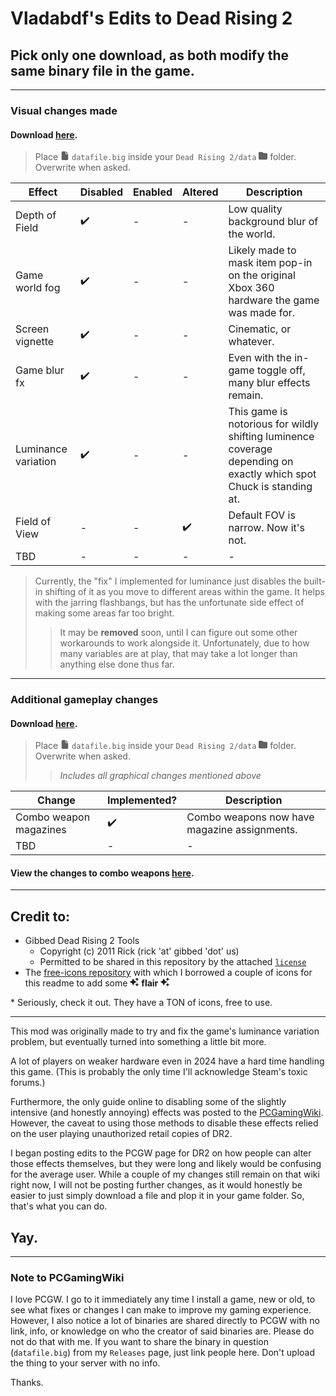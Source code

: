 # Vladabdf's Edits to Dead Rising 2

## Pick only one download, as both modify the same binary file in the game.

---

### Visual changes made

#### Download [here](https://github.com/Vladabdf/DeadRising2GameplayPlus/releases/tag/visualOnly).

> Place <svg xmlns="http://www.w3.org/2000/svg" height="1em" fill="currentColor" viewBox="0 0 512 512"> <path d="M 64 64 Q 65 37 83 19 L 83 19 L 83 19 Q 101 1 128 0 L 288 0 L 288 0 L 288 128 L 288 128 Q 288 142 297 151 Q 306 160 320 160 L 448 160 L 448 160 L 448 448 L 448 448 Q 447 475 429 493 Q 411 511 384 512 L 128 512 L 128 512 Q 101 511 83 493 Q 65 475 64 448 L 64 64 L 64 64 Z M 448 128 L 320 128 L 448 128 L 320 128 L 320 0 L 320 0 L 448 128 L 448 128 Z" /> </svg> `datafile.big` inside your `Dead Rising 2/data` <svg xmlns="http://www.w3.org/2000/svg" height="1em" fill="currentColor" viewBox="0 0 512 512"> <path d="M 64 480 L 448 480 L 64 480 L 448 480 Q 475 479 493 461 Q 511 443 512 416 L 512 160 L 512 160 Q 511 133 493 115 Q 475 97 448 96 L 288 96 L 288 96 Q 272 96 262 83 L 243 58 L 243 58 Q 224 33 192 32 L 64 32 L 64 32 Q 37 33 19 51 Q 1 69 0 96 L 0 416 L 0 416 Q 1 443 19 461 Q 37 479 64 480 L 64 480 Z" /> </svg> folder. Overwrite when asked.

| Effect | Disabled | Enabled | Altered | Description |
|--------|----------|---------|---------|-------------|
| Depth of Field | :heavy_check_mark: | - | - | Low quality background blur of the world. |
| Game world fog | :heavy_check_mark: | - | - | Likely made to mask item pop-in on the original Xbox 360 hardware the game was made for. | 
| Screen vignette | :heavy_check_mark: | - | - | Cinematic, or whatever. |
| Game blur fx | :heavy_check_mark: | - | - | Even with the in-game toggle off, many blur effects remain. | 
| Luminance variation | :heavy_check_mark: | - | - | This game is notorious for wildly shifting luminence coverage depending on exactly which spot Chuck is standing at. |
| Field of View | - | - | :heavy_check_mark: | Default FOV is narrow. Now it's not. |
| TBD | - | - | - | - |

> Currently, the "fix" I implemented for luminance just disables the built-in shifting of it as you move to different areas within the game. It helps with the jarring flashbangs, but has the unfortunate side effect of making some areas far too bright.
> > It may be **removed** soon, until I can figure out some other workarounds to work alongside it. Unfortunately, due to how many variables are at play, that may take a lot longer than anything else done thus far.

---

### Additional gameplay changes

#### Download [here](https://github.com/Vladabdf/DeadRising2GameplayPlus/releases/tag/gameplayPlus).

> Place <svg xmlns="http://www.w3.org/2000/svg" height="1em" fill="currentColor" viewBox="0 0 512 512"> <path d="M 64 64 Q 65 37 83 19 L 83 19 L 83 19 Q 101 1 128 0 L 288 0 L 288 0 L 288 128 L 288 128 Q 288 142 297 151 Q 306 160 320 160 L 448 160 L 448 160 L 448 448 L 448 448 Q 447 475 429 493 Q 411 511 384 512 L 128 512 L 128 512 Q 101 511 83 493 Q 65 475 64 448 L 64 64 L 64 64 Z M 448 128 L 320 128 L 448 128 L 320 128 L 320 0 L 320 0 L 448 128 L 448 128 Z" /> </svg> `datafile.big` inside your `Dead Rising 2/data` <svg xmlns="http://www.w3.org/2000/svg" height="1em" fill="currentColor" viewBox="0 0 512 512"> <path d="M 64 480 L 448 480 L 64 480 L 448 480 Q 475 479 493 461 Q 511 443 512 416 L 512 160 L 512 160 Q 511 133 493 115 Q 475 97 448 96 L 288 96 L 288 96 Q 272 96 262 83 L 243 58 L 243 58 Q 224 33 192 32 L 64 32 L 64 32 Q 37 33 19 51 Q 1 69 0 96 L 0 416 L 0 416 Q 1 443 19 461 Q 37 479 64 480 L 64 480 Z" /> </svg> folder. Overwrite when asked.
>> *Includes all graphical changes mentioned above*

| Change | Implemented? | Description |
|--------|--------------|-------------|
| Combo weapon magazines | :heavy_check_mark: | Combo weapons now have magazine assignments. |
| TBD | - | - |

#### View the changes to combo weapons [here](./notes/combo.md).
---

## Credit to:
* Gibbed Dead Rising 2 Tools
	* Copyright (c) 2011 Rick (rick 'at' gibbed 'dot' us)
	* Permitted to be shared in this repository by the attached [`license`](./Gibbed.DeadRising2.Tools/license.txt)
* The [free-icons repository](https://github.com/free-icons/free-icons) with which I borrowed a couple of icons for this readme to add some <svg xmlns="http://www.w3.org/2000/svg" height="1em" fill="currentColor" viewBox="0 0 512 512">
  <path d="M 328 85 Q 320 88 320 96 Q 320 104 328 107 L 384 128 L 384 128 L 405 185 L 405 185 Q 408 192 416 192 Q 424 192 427 185 L 448 128 L 448 128 L 505 107 L 505 107 Q 512 104 512 96 Q 512 88 505 85 L 448 64 L 448 64 L 427 8 L 427 8 Q 424 0 416 0 Q 408 0 405 8 L 384 64 L 384 64 L 328 85 L 328 85 Z M 205 73 Q 201 64 191 64 Q 181 64 176 73 L 123 187 L 123 187 L 9 240 L 9 240 Q 0 245 0 255 Q 0 265 9 269 L 123 322 L 123 322 L 176 436 L 176 436 Q 181 445 191 445 Q 200 445 205 436 L 258 322 L 258 322 L 372 269 L 372 269 Q 381 264 381 254 Q 381 245 372 240 L 258 187 L 258 187 L 205 73 L 205 73 Z M 384 384 L 328 405 L 384 384 L 328 405 Q 320 408 320 416 Q 320 424 328 427 L 384 448 L 384 448 L 405 505 L 405 505 Q 408 512 416 512 Q 424 512 427 505 L 448 448 L 448 448 L 505 427 L 505 427 Q 512 424 512 416 Q 512 408 505 405 L 448 384 L 448 384 L 427 328 L 427 328 Q 424 320 416 320 Q 408 320 405 328 L 384 384 L 384 384 Z" />
</svg> **flair** <svg xmlns="http://www.w3.org/2000/svg" height="1em" fill="currentColor" viewBox="0 0 512 512">
  <path d="M 328 85 Q 320 88 320 96 Q 320 104 328 107 L 384 128 L 384 128 L 405 185 L 405 185 Q 408 192 416 192 Q 424 192 427 185 L 448 128 L 448 128 L 505 107 L 505 107 Q 512 104 512 96 Q 512 88 505 85 L 448 64 L 448 64 L 427 8 L 427 8 Q 424 0 416 0 Q 408 0 405 8 L 384 64 L 384 64 L 328 85 L 328 85 Z M 205 73 Q 201 64 191 64 Q 181 64 176 73 L 123 187 L 123 187 L 9 240 L 9 240 Q 0 245 0 255 Q 0 265 9 269 L 123 322 L 123 322 L 176 436 L 176 436 Q 181 445 191 445 Q 200 445 205 436 L 258 322 L 258 322 L 372 269 L 372 269 Q 381 264 381 254 Q 381 245 372 240 L 258 187 L 258 187 L 205 73 L 205 73 Z M 384 384 L 328 405 L 384 384 L 328 405 Q 320 408 320 416 Q 320 424 328 427 L 384 448 L 384 448 L 405 505 L 405 505 Q 408 512 416 512 Q 424 512 427 505 L 448 448 L 448 448 L 505 427 L 505 427 Q 512 424 512 416 Q 512 408 505 405 L 448 384 L 448 384 L 427 328 L 427 328 Q 424 320 416 320 Q 408 320 405 328 L 384 384 L 384 384 Z" />
</svg>
	* Seriously, check it out. They have a TON of icons, free to use.

---

This mod was originally made to try and fix the game's luminance variation problem, but eventually turned into something a little bit more.

A lot of players on weaker hardware even in 2024 have a hard time handling this game. (This is probably the only time I'll acknowledge Steam's toxic forums.)

Furthermore, the only guide online to disabling some of the slightly intensive (and honestly annoying) effects was posted to the [PCGamingWiki](https://www.pcgamingwiki.com/wiki/Dead_Rising_2). However, the caveat to using those methods to disable these effects relied on the user playing unauthorized retail copies of DR2.

I began posting edits to the PCGW page for DR2 on how people can alter those effects themselves, but they were long and likely would be confusing for the average user. While a couple of my changes still remain on that wiki right now, I will not be posting further changes, as it would honestly be easier to just simply download a file and plop it in your game folder. So, that's what you can do.

## Yay.

---

### Note to PCGamingWiki

I love PCGW. I go to it immediately any time I install a game, new or old, to see what fixes or changes I can make to improve my gaming experience. However, I also notice a lot of binaries are shared directly to PCGW with no link, info, or knowledge on who the creator of said binaries are. Please do not do that with me. If you want to share the binary in question (`datafile.big`) from my `Releases` page, just link people here. Don't upload the thing to your server with no info.

Thanks.

